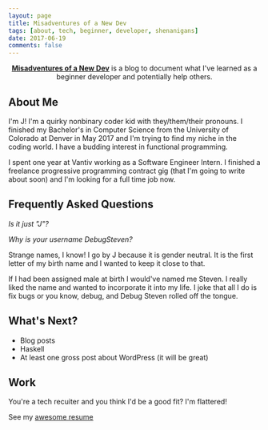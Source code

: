 ```yaml
---
layout: page
title: Misadventures of a New Dev
tags: [about, tech, beginner, developer, shenanigans]
date: 2017-06-19
comments: false
---
```

    
<center><a href="http://DebugSteven.github.io/"><b>Misadventures of a New Dev</b></a> is a blog to document what I've learned as a beginner developer and potentially help others.</center>

## About Me
I'm J! I'm a quirky nonbinary coder kid with they/them/their pronouns. I finished my Bachelor's in Computer Science from the University of Colorado at Denver in May 2017 and I'm trying to find my niche in the coding world. I have a budding interest in functional programming. 

I spent one year at Vantiv working as a Software Engineer Intern. I finished a freelance progressive programming contract gig (that I'm going to write about soon) and I'm looking for a full time job now.

## Frequently Asked Questions
_Is it just "J"?_ 

_Why is your username DebugSteven?_

Strange names, I know! I go by J because it is gender neutral. It is the first letter of my birth name and I wanted to keep it close to that. 

If I had been assigned male at birth I would've named me Steven. I really liked the name and wanted to incorporate it into my life. I joke that all I do is fix bugs or you know, debug, and Debug Steven rolled off the tongue.

## What's Next?
* Blog posts
* Haskell
* At least one gross post about WordPress (it will be great)

## Work

You're a tech recuiter and you think I'd be a good fit?
I'm flattered!

See my [awesome resume](https://github.com/DebugSteven/Resume/blob/master/DebugSteven_Resume.pdf)
